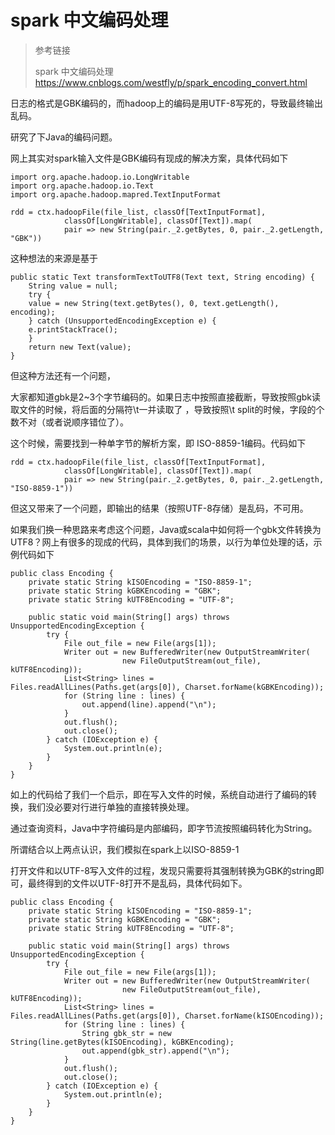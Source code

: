 # spark 中文编码处理

> 参考链接
>
> spark 中文编码处理
> <https://www.cnblogs.com/westfly/p/spark_encoding_convert.html>
>

日志的格式是GBK编码的，而hadoop上的编码是用UTF-8写死的，导致最终输出乱码。

研究了下Java的编码问题。

网上其实对spark输入文件是GBK编码有现成的解决方案，具体代码如下

    import org.apache.hadoop.io.LongWritable
    import org.apache.hadoop.io.Text
    import org.apache.hadoop.mapred.TextInputFormat
    
    rdd = ctx.hadoopFile(file_list, classOf[TextInputFormat],
                classOf[LongWritable], classOf[Text]).map(
                pair => new String(pair._2.getBytes, 0, pair._2.getLength, "GBK"))


这种想法的来源是基于


    public static Text transformTextToUTF8(Text text, String encoding) {
        String value = null;
        try {
        value = new String(text.getBytes(), 0, text.getLength(), encoding);
        } catch (UnsupportedEncodingException e) {
        e.printStackTrace();
        }
        return new Text(value);
    }


但这种方法还有一个问题，

大家都知道gbk是2~3个字节编码的。如果日志中按照直接截断，导致按照gbk读取文件的时候，将后面的分隔符\t一并读取了 ，导致按照\t split的时候，字段的个数不对（或者说顺序错位了）。

这个时候，需要找到一种单字节的解析方案，即 ISO-8859-1编码。代码如下

    rdd = ctx.hadoopFile(file_list, classOf[TextInputFormat],
                classOf[LongWritable], classOf[Text]).map(
                pair => new String(pair._2.getBytes, 0, pair._2.getLength, "ISO-8859-1"))


但这又带来了一个问题，即输出的结果（按照UTF-8存储）是乱码，不可用。

 
如果我们换一种思路来考虑这个问题，Java或scala中如何将一个gbk文件转换为UTF8？网上有很多的现成的代码，具体到我们的场景，以行为单位处理的话，示例代码如下


    public class Encoding {
        private static String kISOEncoding = "ISO-8859-1";
        private static String kGBKEncoding = "GBK";
        private static String kUTF8Encoding = "UTF-8";
        
        public static void main(String[] args) throws UnsupportedEncodingException {
            try {
                File out_file = new File(args[1]);
                Writer out = new BufferedWriter(new OutputStreamWriter(
                             new FileOutputStream(out_file), kUTF8Encoding));
                List<String> lines = Files.readAllLines(Paths.get(args[0]), Charset.forName(kGBKEncoding));
                for (String line : lines) {
                    out.append(line).append("\n");
                }
                out.flush();
                out.close();
            } catch (IOException e) {
                System.out.println(e);
            }
        }
    }



如上的代码给了我们一个启示，即在写入文件的时候，系统自动进行了编码的转换，我们没必要对行进行单独的直接转换处理。

通过查询资料，Java中字符编码是内部编码，即字节流按照编码转化为String。

所谓结合以上两点认识，我们模拟在spark上以ISO-8859-1

打开文件和以UTF-8写入文件的过程，发现只需要将其强制转换为GBK的string即可，最终得到的文件以UTF-8打开不是乱码，具体代码如下。

    
    public class Encoding {
        private static String kISOEncoding = "ISO-8859-1";
        private static String kGBKEncoding = "GBK";
        private static String kUTF8Encoding = "UTF-8";
        
        public static void main(String[] args) throws UnsupportedEncodingException {
            try {
                File out_file = new File(args[1]);
                Writer out = new BufferedWriter(new OutputStreamWriter(
                             new FileOutputStream(out_file), kUTF8Encoding));
                List<String> lines = Files.readAllLines(Paths.get(args[0]), Charset.forName(kISOEncoding));
                for (String line : lines) {
                    String gbk_str = new String(line.getBytes(kISOEncoding), kGBKEncoding);
                    out.append(gbk_str).append("\n");
                }
                out.flush();
                out.close();
            } catch (IOException e) {
                System.out.println(e);
            }
        }
    }
